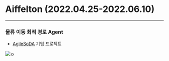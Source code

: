 # Aiffelton (2022.04.25-2022.06.10)
---

### 물류 이동 최적 경로 Agent

- [AgileSoDA](http://www.agilesoda.com/) 기업 프로젝트
 
 ![ㅇ](http://www.agilesoda.com/theme/basic/img/sub/company/company_agilesoda__icon.svg)
 
 


